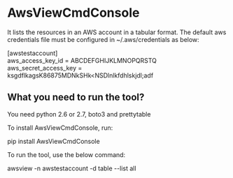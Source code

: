 AwsViewCmdConsole
=================

It lists the resources in an AWS account in a tabular format. The default aws credentials file must be configured
in ~/.aws/credentials as below:

[awstestaccount]<br />
aws_access_key_id = ABCDEFGHIJKLMNOPQRSTQ<br />
aws_secret_access_key = ksgdflkagsK86875MDNkSHk<NSDlnlkfdhlskjdl;adf<br />


What you need to run the tool?
-----------------------------

You need python 2.6 or 2.7, boto3 and prettytable

To install AwsViewCmdConsole, run:

pip install AwsViewCmdConsole

To run the tool, use the below command:

awsview -n awstestaccount -d table --list all
